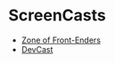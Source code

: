 # ScreenCasts

* [Zone of Front-Enders](http://zofe.com.br/)
* [DevCast](http://devcastbrasil.com/)
